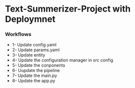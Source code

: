 # Text-Summerizer-Project with Deploymnet

### Workflows

- 1- Update config.yaml
- 2- Update params.yaml
- 3- Update entity
- 4- Update the configuration manager in src config
- 5- Update the conponents
- 6- Uupdate the pipeline
- 7- Update the main.py
- 8- Update the app.py